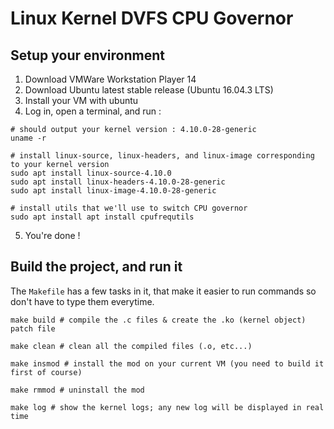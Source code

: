 # Linux Kernel DVFS CPU Governor
## Setup your environment
1) Download VMWare Workstation Player 14
2) Download Ubuntu latest stable release (Ubuntu 16.04.3 LTS)
3) Install your VM with ubuntu
4) Log in, open a terminal, and run :
```shell
# should output your kernel version : 4.10.0-28-generic
uname -r

# install linux-source, linux-headers, and linux-image corresponding to your kernel version
sudo apt install linux-source-4.10.0
sudo apt install linux-headers-4.10.0-28-generic
sudo apt install linux-image-4.10.0-28-generic

# install utils that we'll use to switch CPU governor
sudo apt install apt install cpufrequtils
```
5) You're done !

## Build the project, and run it
The `Makefile` has a few tasks in it, that make it easier to run commands so don't have to type them everytime.
```shell
make build # compile the .c files & create the .ko (kernel object) patch file
```
```shell
make clean # clean all the compiled files (.o, etc...)
```
```shell
make insmod # install the mod on your current VM (you need to build it first of course)
```
```shell
make rmmod # uninstall the mod
```
```shell
make log # show the kernel logs; any new log will be displayed in real time
```



